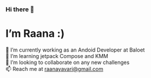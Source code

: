 ### Hi there 👋
# I’m Raana :)

🔭 I’m currently working as an Andoid Developer at Baloet  <br />
🌱 I’m learning jetpack Compose and KMM  <br />
👯 I’m looking to collaborate on any new challenges <br />
📫  Reach me at raanayavari@gmail.com <br />
<!--
**raanaYavari/raanaYavari** is a ✨ _special_ ✨ repository because its `README.md` (this file) appears on your GitHub profile.

Here are some ideas to get you started:

 
- 
- 🤔 I’m looking for help with ...
- 💬 Ask me about ...
- 😄 Pronouns: ...
- ⚡ Fun fact: ...
-->
